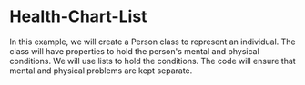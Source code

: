 # Health-Chart-List
In this example, we will create a Person class to represent an individual. The class will have properties to hold the person's mental and physical conditions. We will use lists to hold the conditions. The code will ensure that mental and physical problems are kept separate.
